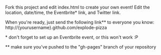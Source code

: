 Fork this project and edit index.html to create your own event! Edit the location, date/time, the Eventbrite* link, and Twitter link.

When you're ready, just send the following link** to everyone you know: http://{yourusername}.github.com/explode-pizza

\* don't forget to set up an Eventbrite event, or this won't work :P

** make sure you've pushed to the "gh-pages" branch of your repository